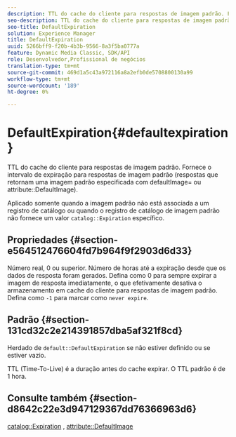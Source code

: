 ```yaml
---
description: TTL do cache do cliente para respostas de imagem padrão. Fornece o intervalo de expiração para respostas de imagem padrão (respostas que retornam uma imagem padrão especificada com defaultImage= ou atributo DefaultImage).
seo-description: TTL do cache do cliente para respostas de imagem padrão. Fornece o intervalo de expiração para respostas de imagem padrão (respostas que retornam uma imagem padrão especificada com defaultImage= ou atributo DefaultImage).
seo-title: DefaultExpiration
solution: Experience Manager
title: DefaultExpiration
uuid: 5266bff9-f20b-4b3b-9566-8a3f5ba0777a
feature: Dynamic Media Classic, SDK/API
role: Desenvolvedor,Profissional de negócios
translation-type: tm+mt
source-git-commit: 469d1a5c43a972116a8a2efb0de5708800130a99
workflow-type: tm+mt
source-wordcount: '189'
ht-degree: 0%

---
```



# DefaultExpiration{#defaultexpiration}

TTL do cache do cliente para respostas de imagem padrão. Fornece o intervalo de expiração para respostas de imagem padrão (respostas que retornam uma imagem padrão especificada com defaultImage= ou attribute::DefaultImage).

Aplicado somente quando a imagem padrão não está associada a um registro de catálogo ou quando o registro de catálogo de imagem padrão não fornece um valor `catalog::Expiration` específico.

## Propriedades {#section-e564512476604fd7b964f9f2903d6d33}

Número real, 0 ou superior. Número de horas até a expiração desde que os dados de resposta foram gerados. Defina como 0 para sempre expirar a imagem de resposta imediatamente, o que efetivamente desativa o armazenamento em cache do cliente para respostas de imagem padrão. Defina como `-1` para marcar como `never expire`.

## Padrão {#section-131cd32c2e214391857dba5af321f8cd}

Herdado de `default::DefaultExpiration` se não estiver definido ou se estiver vazio.

TTL (Time-To-Live) é a duração antes do cache expirar. O TTL padrão é de 1 hora.

## Consulte também {#section-d8642c22e3d947129367dd76366963d6}

[catalog::Expiration](../../../../../is-api/image-catalog/image-serving-api-ref/c-image-catalog-reference/c-image-svg-data-reference/c-svg-data-reference/r-expiration-svg.md#reference-a7afd668ecbb4d2da65d86259aa6a28a) ,  [attribute::DefaultImage](../../../../../is-api/image-catalog/image-serving-api-ref/c-image-catalog-reference/c-attributes-reference/r-is-cat-defaultimage.md#reference-8e9900e129f54ed68462a3c2fc3bc433)
